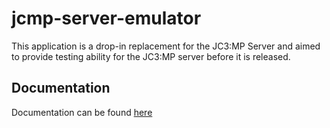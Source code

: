# jcmp-server-emulator
This application is a drop-in replacement for the JC3:MP Server and aimed to provide testing ability for the JC3:MP server before it is released.

## Documentation
Documentation can be found [here](http://in.fkn.space/jc3mp/docs/server-emulator)
